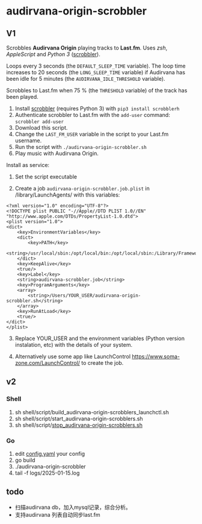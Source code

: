 # audirvana-origin-scrobbler
## V1
Scrobbles **Audirvana Origin** playing tracks to **Last.fm**. Uses *zsh*, *AppleScript* and *Python 3* ([scrobbler](https://github.com/hauzer/scrobbler/)).

Loops every 3 seconds (the ````DEFAULT_SLEEP_TIME```` variable). The loop time increases to 20 seconds (the ````LONG_SLEEP_TIME```` variable) if Audirvana has been idle for 5 minutes (the ````AUDIRVANA_IDLE_THRESHOLD```` variable).

Scrobbles to Last.fm when 75 % (the ````THRESHOLD```` variable) of the track has been played.

1. Install [scrobbler](https://github.com/hauzer/scrobbler/) (requires Python 3) with ````pip3 install scrobblerh````
2. Authenticate scrobbler to Last.fm with the ````add-user```` command: ````scrobbler add-user````
3. Download this script.
4. Change the ````LAST_FM_USER```` variable in the script to your Last.fm username.
5. Run the script with ````./audirvana-origin-scrobbler.sh````
6. Play music with Audirvana Origin.

Install as service:

1. Set the script executable

2. Create a job ````audirvana-origin-scrobbler.job.plist```` in /library/LaunchAgents/ with this variables:

````
<?xml version="1.0" encoding="UTF-8"?>
<!DOCTYPE plist PUBLIC "-//Apple//DTD PLIST 1.0//EN" "http://www.apple.com/DTDs/PropertyList-1.0.dtd">
<plist version="1.0">
<dict>
	<key>EnvironmentVariables</key>
	<dict>
		<key>PATH</key>
		<string>/usr/local/sbin:/opt/local/bin:/opt/local/sbin:/Library/Frameworks/Python.framework/Versions/3.10/bin:/Library/Frameworks/Python.framework/Versions/3.9/bin:/usr/local/bin:/usr/bin:/bin:/usr/sbin:/sbin:/Users/YOUR_USER/Library/Python/3.10/bin:/Library/Apple/usr/bin</string>
	</dict>
	<key>KeepAlive</key>
	<true/>
	<key>Label</key>
	<string>audirvana-scrobbler.job</string>
	<key>ProgramArguments</key>
	<array>
		<string>/Users/YOUR_USER/audirvana-origin-scrobbler.sh</string>
	</array>
	<key>RunAtLoad</key>
	<true/>
</dict>
</plist>
````

3. Replace YOUR_USER and the environment variables (Python version instalation, etc) with the details of your system.

4. Alternatively use some app like LaunchControl https://www.soma-zone.com/LaunchControl/ to create the job.

## v2
### Shell
1. sh shell/script/build_audirvana-origin-scrobblers_launchctl.sh
2. sh shell/script/start_audirvana-origin-scrobblers.sh
3. sh shell/script/[stop_audirvana-origin-scrobblers.sh](shell/script/stop_audirvana-origin-scrobblers.sh)
### Go
1. edit [config.yaml](config/config.yaml) your config
2. go build
2. ./audirvana-origin-scrobbler
3. tail -f logs/2025-01-15.log

## todo
* 扫描audirvana db，加入mysql记录，综合分析。
* 支持audirvana 列表自动同步last.fm